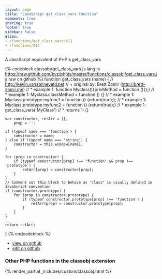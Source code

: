 ```yaml
---
layout: page
title: "JavaScript get_class_vars function"
comments: true
sharing: true
footer: true
sidebar: false
alias:
- /functions/get_class_vars:411
- /functions/411
---
```

<!-- Generated by Rakefile:build -->
A JavaScript equivalent of PHP's get_class_vars

{% codeblock classobj/get_class_vars.js lang:js https://raw.github.com/kvz/phpjs/master/functions/classobj/get_class_vars.js raw on github %}
function get_class_vars (name) {
    // http://kevin.vanzonneveld.net
    // +   original by: Brett Zamir (http://brett-zamir.me)
    // *     example 1: function Myclass(){privMethod = function (){};}
    // *     example 1: Myclass.classMethod = function () {}
    // *     example 1: Myclass.prototype.myfunc1 = function () {return(true);};
    // *     example 1: Myclass.prototype.myfunc2 = function () {return(true);}
    // *     example 1: get_class_vars('MyClass')
    // *     returns 1: {}

    var constructor, retArr = {},
        prop = '';

    if (typeof name === 'function') {
        constructor = name;
    } else if (typeof name === 'string') {
        constructor = this.window[name];
    }

    for (prop in constructor) {
        if (typeof constructor[prop] !== 'function' && prop !== 'prototype') {
            retArr[prop] = constructor[prop];
        }
    }
    // Comment out this block to behave as "class" is usually defined in JavaScript convention
    if (constructor.prototype) {
        for (prop in constructor.prototype) {
            if (typeof constructor.prototype[prop] !== 'function') {
                retArr[prop] = constructor.prototype[prop];
            }
        }
    }

    return retArr;
}
{% endcodeblock %}

 - [view on github](https://github.com/kvz/phpjs/blob/master/functions/classobj/get_class_vars.js)
 - [edit on github](https://github.com/kvz/phpjs/edit/master/functions/classobj/get_class_vars.js)

### Other PHP functions in the classobj extension
{% render_partial _includes/custom/classobj.html %}
